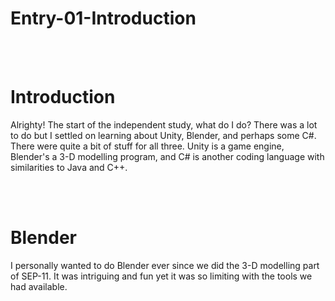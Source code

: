 # Entry-01-Introduction
<br>
<br>

<h1>Introduction</h1>
<p>Alrighty! The start of the independent study, what do I do? There was a lot to do but I settled on learning about Unity, Blender, and perhaps some C#. There were quite a bit of stuff for all three. Unity is a game engine, Blender's a 3-D modelling program, and C# is another coding language with similarities to Java and C++.</p>
<br>
<br>
<h1>Blender</h1>
<p>I personally wanted to do Blender ever since we did the 3-D modelling part of SEP-11. It was intriguing and fun yet it was so limiting with the tools we had available.</p>
